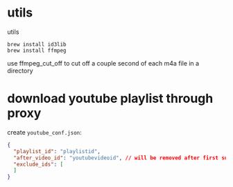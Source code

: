 # utils
utils

```
brew install id3lib
brew install ffmpeg
```

use ffmpeg_cut_off to cut off a couple second of each m4a file in a directory

# download youtube playlist through proxy

create `youtube_conf.json`:
```json
{
  "playlist_id": "playlistid",
  "after_video_id": "youtubevideoid", // will be removed after first successful run
  "exclude_ids": [
  ]
}
```

